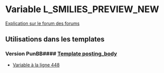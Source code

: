 # Variable L_SMILIES_PREVIEW_NEW
[Explication sur le forum des forums](http://forum.forumactif.com/t294113-listing-des-variables#L_SMILIES_PREVIEW_NEW)
## Utilisations dans les templates
### Version PunBB#### [Template posting_body](punbb/posting_body.md)
* [Variable à la ligne 448](../punbb/posting_body.tpl#L448)